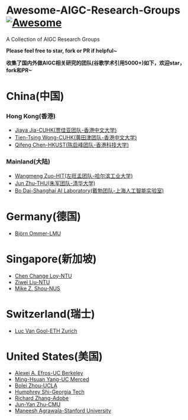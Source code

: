 # Awesome-AIGC-Research-Groups[![Awesome](https://cdn.rawgit.com/sindresorhus/awesome/d7305f38d29fed78fa85652e3a63e154dd8e8829/media/badge.svg)](https://github.com/sindresorhus/awesome)
A Collection of AIGC Research Groups

**Please feel free to star, fork or PR if helpful~**

**收集了国内外做AIGC相关研究的团队(谷歌学术引用5000+)如下，欢迎star，fork和PR~**

# China(中国)

### Hong Kong(香港)

- [Jiaya Jia-CUHK(贾佳亚团队-香港中文大学)](https://jiaya.me/)
- [Tien-Tsing Wong-CUHK(黄田津团队-香港中文大学)](http://www.cse.cuhk.edu.hk/~ttwong/)
- [Qifeng Chen-HKUST(陈启峰团队-香港科技大学)](https://cqf.io/)

### Mainland(大陆)

- [Wangmeng Zuo-HIT(左旺孟团队-哈尔滨工业大学)](http://homepage.hit.edu.cn/wangmengzuo)
- [Jun Zhu-THU(朱军团队-清华大学)](https://ml.cs.tsinghua.edu.cn/~jun/research.shtml)
- [Bo Dai-Shanghai AI Laboratory(戴勃团队-上海人工智能实验室)](https://daibo.info/)

# Germany(德国)

- [Björn Ommer-LMU](https://ommer-lab.com/)

# Singapore(新加坡)

- [Chen Change Loy-NTU](https://www.mmlab-ntu.com/person/ccloy/index.html)
- [Ziwei Liu-NTU](https://liuziwei7.github.io/)
- [Mike Z. Shou-NUS](https://sites.google.com/view/showlab)

# Switzerland(瑞士)

- [Luc Van Gool-ETH Zurich](https://vision.ee.ethz.ch/)


# United States(美国)

- [Alexei A. Efros-UC Berkeley](https://people.eecs.berkeley.edu/~efros/)
- [Ming-Hsuan Yang-UC Merced](https://faculty.ucmerced.edu/mhyang/)
- [Bolei Zhou-UCLA](https://boleizhou.github.io/)
- [Humphrey Shi-Georgia Tech](https://www.shi-labs.com/#page-top)
- [Richard Zhang-Adobe](http://richzhang.github.io/)
- [Jun-Yan Zhu-CMU](https://www.cs.cmu.edu/~junyanz/)
- [Maneesh Agrawala-Stanford University](https://graphics.stanford.edu/~maneesh/)
